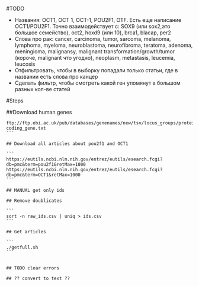 #TODO

* Названия: OCT1, OCT 1, OCT-1, POU2F1, OTF. Есть еще написание OCT1/POU2F1. Точно взаимодействует с: SOX9 (или sox2,это  большое семейство), oct2, hoxd9 (или 10), brca1, blacap, per2
* Слова про рак: cancer, carcinoma, tumor, sarcoma, melanoma, lymphoma, myeloma, neuroblastoma, neurofibroma, teratoma, adenoma, meningioma, malignansy, malignant transformation/growth/tumor (короче, malignant что угодно), neoplasm, metastasis, leucemia, leucosis
* Отфильтровать, чтобы в выборку попадали только статьи, где в названии есть слова про канцер
* Сделать фильтр, чтобы смотреть какой ген упомянут в большом разных кол-ве статей

#Steps

##Download human genes

````
ftp://ftp.ebi.ac.uk/pub/databases/genenames/new/tsv/locus_groups/protein-coding_gene.txt
```

## Download all articles about pou2f1 and OCT1

```
https://eutils.ncbi.nlm.nih.gov/entrez/eutils/esearch.fcgi?db=pmc&term=pou2f1&retMax=1000
https://eutils.ncbi.nlm.nih.gov/entrez/eutils/esearch.fcgi?db=pmc&term=OCT1&retMax=1000
```

## MANUAL get only ids

## Remove doublicates

```
sort -n raw_ids.csv | uniq > ids.csv
```

## Get articles

```
./getfull.sh
```


## TODO clear errors

## ?? convert to text ??